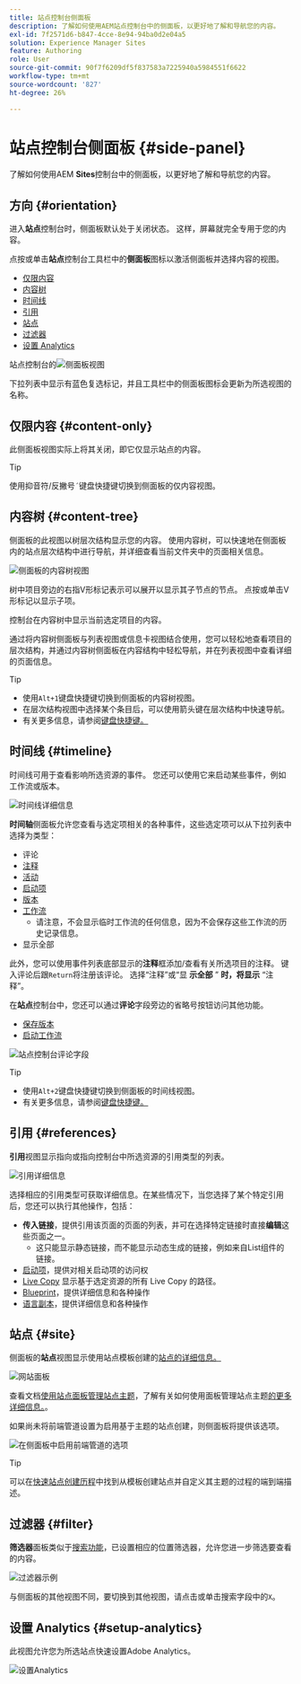```yaml
---
title: 站点控制台侧面板
description: 了解如何使用AEM站点控制台中的侧面板，以更好地了解和导航您的内容。
exl-id: 7f2571d6-b847-4cce-8e94-94ba0d2e04a5
solution: Experience Manager Sites
feature: Authoring
role: User
source-git-commit: 90f7f6209df5f837583a7225940a5984551f6622
workflow-type: tm+mt
source-wordcount: '827'
ht-degree: 26%

---
```


# 站点控制台侧面板 {#side-panel}

了解如何使用AEM **Sites**&#x200B;控制台中的侧面板，以更好地了解和导航您的内容。

## 方向 {#orientation}

进入&#x200B;**站点**&#x200B;控制台时，侧面板默认处于关闭状态。 这样，屏幕就完全专用于您的内容。

点按或单击&#x200B;**站点**&#x200B;控制台工具栏中的&#x200B;**侧面板**&#x200B;图标以激活侧面板并选择内容的视图。

* [仅限内容](#content-only)
* [内容树](#content-tree)
* [时间线](#timeline)
* [引用](#references)
* [站点](#site)
* [过滤器](#filter)
* [设置 Analytics](#setup-analytics)

站点控制台的![侧面板视图](assets/sites-console-side-panel-views.png)

下拉列表中显示有蓝色复选标记，并且工具栏中的侧面板图标会更新为所选视图的名称。

## 仅限内容 {#content-only}

此侧面板视图实际上将其关闭，即它仅显示站点的内容。

>[!TIP]
>
>使用抑音符/反撇号`´`键盘快捷键切换到侧面板的仅内容视图。

## 内容树 {#content-tree}

侧面板的此视图以树层次结构显示您的内容。 使用内容树，可以快速地在侧面板内的站点层次结构中进行导航，并详细查看当前文件夹中的页面相关信息。

![侧面板的内容树视图](assets/console-side-panel-content-tree.png)

树中项目旁边的右指V形标记表示可以展开以显示其子节点的节点。 点按或单击V形标记以显示子项。

控制台在内容树中显示当前选定项目的内容。

通过将内容树侧面板与列表视图或信息卡视图结合使用，您可以轻松地查看项目的层次结构，并通过内容树侧面板在内容结构中轻松导航，并在列表视图中查看详细的页面信息。

>[!TIP]
>
>* 使用`Alt+1`键盘快捷键切换到侧面板的内容树视图。
>* 在层次结构视图中选择某个条目后，可以使用箭头键在层次结构中快速导航。
>* 有关更多信息，请参阅[键盘快捷键。](/help/sites-cloud/authoring/sites-console/keyboard-shortcuts.md)

## 时间线 {#timeline}

时间线可用于查看影响所选资源的事件。 您还可以使用它来启动某些事件，例如工作流或版本。

![时间线详细信息](/help/sites-cloud/authoring/assets/timeline-detail.png)

**时间轴**&#x200B;侧面板允许您查看与选定项相关的各种事件，这些选定项可以从下拉列表中选择为类型：

* 评论
* [注释](/help/sites-cloud/authoring/page-editor/annotations.md)
* [活动](/help/sites-cloud/authoring/personalization/activities.md)
* [启动项](/help/sites-cloud/authoring/launches/overview.md)
* [版本](/help/sites-cloud/authoring/sites-console/page-versions.md)
* [工作流](/help/sites-cloud/authoring/workflows/overview.md)
   * 请注意，不会显示临时工作流的任何信息，因为不会保存这些工作流的历史记录信息。<!--With the exception of [transient workflows](/help/sites-developing/workflows.md#transient-workflows) as no history information is saved for these-->
* 显示全部

此外，您可以使用事件列表底部显示的&#x200B;**注释**&#x200B;框添加/查看有关所选项目的注释。 键入评论后跟`Return`将注册该评论。 选择“注释”或“显 **示全部** ” **时，将显示** “注释”。

在&#x200B;**站点**&#x200B;控制台中，您还可以通过&#x200B;**评论**&#x200B;字段旁边的省略号按钮访问其他功能。

* [保存版本](/help/sites-cloud/authoring/sites-console/page-versions.md)
* [启动工作流](/help/sites-cloud/authoring/workflows/applying.md)

![站点控制台评论字段](assets/sites-console-comment-ellipsis.png)

>[!TIP]
>
>* 使用`Alt+2`键盘快捷键切换到侧面板的时间线视图。
>* 有关更多信息，请参阅[键盘快捷键。](/help/sites-cloud/authoring/sites-console/keyboard-shortcuts.md)

## 引用 {#references}

**引用**&#x200B;视图显示指向或指向控制台中所选资源的引用类型的列表。

![引用详细信息](assets/console-side-panel-references-detail.png)

选择相应的引用类型可获取详细信息。在某些情况下，当您选择了某个特定引用后，您还可以执行其他操作，包括：

* **传入链接**，提供引用该页面的页面的列表，并可在选择特定链接时直接&#x200B;**编辑**&#x200B;这些页面之一。
   * 这只能显示静态链接，而不能显示动态生成的链接，例如来自List组件的链接。
* [启动项](/help/sites-cloud/authoring/launches/overview.md)，提供对相关启动项的访问权
* [Live Copy](/help/sites-cloud/administering/msm/overview.md) 显示基于选定资源的所有 Live Copy 的路径。
* [Blueprint](/help/sites-cloud/administering/msm/best-practices.md)，提供详细信息和各种操作
* [语言副本](/help/sites-cloud/administering/translation/managing-projects.md#creating-translation-projects-using-the-references-panel)，提供详细信息和各种操作

## 站点 {#site}

侧面板的&#x200B;**站点**&#x200B;视图显示使用站点模板创建的[站点的详细信息。](/help/sites-cloud/administering/site-creation/create-site.md)

![网站面板](assets/console-side-panel-site-paenl.png)

查看文档[使用站点面板管理站点主题](/help/sites-cloud/administering/site-creation/site-rail.md)，了解有关如何使用面板管理站点主题[的更多详细信息。](/help/sites-cloud/administering/site-creation/site-themes.md)。

如果尚未将前端管道设置为启用基于主题的站点创建，则侧面板将提供该选项。

![在侧面板中启用前端管道的选项](assets/sites-console-side-panel-site.png)

>[!TIP]
>
>可以在[快速站点创建历程](/help/journey-sites/quick-site/overview.md)中找到从模板创建站点并自定义其主题的过程的端到端描述。

## 过滤器 {#filter}

**筛选器**&#x200B;面板类似于[搜索功能](/help/sites-cloud/authoring/search.md)，已设置相应的位置筛选器，允许您进一步筛选要查看的内容。

![过滤器示例](assets/console-side-panel-filter.png)

与侧面板的其他视图不同，要切换到其他视图，请点击或单击搜索字段中的`X`。

## 设置 Analytics {#setup-analytics}

此视图允许您为所选站点快速设置Adobe Analytics。

![设置Analytics](assets/sites-console-side-panel-setup-analytics.png)
